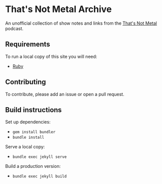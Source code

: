 # That's Not Metal Archive

An unofficial collection of show notes and links from the
[That's Not Metal](http://thatsnotmetal.net/) podcast.

## Requirements

To run a local copy of this site you will need:

- [Ruby](https://www.ruby-lang.org/)

## Contributing

To contribute, please add an issue or open a pull request.

## Build instructions

Set up dependencies:
- `gem install bundler`
- `bundle install`

Serve a local copy:
- `bundle exec jekyll serve`

Build a production version:
- `bundle exec jekyll build`
